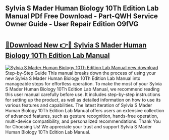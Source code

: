 ## Sylvia S Mader Human Biology 10Th Edition Lab Manual PDf Free Download - Part-QWH Service Owner Guide - User Repair Edition O9fVG

# <h2><a href="http://bc52010.oget.top/?id=Sylvia+S+Mader+Human+Biology+10Th+Edition+Lab+Manual">🔗Download New 👉🔴 Sylvia S Mader Human Biology 10Th Edition Lab Manual</a></h2>

[![Sylvia S Mader Human Biology 10Th Edition Lab Manual new download](https://i.imgur.com/5g1atiW.png)](http://bc52010.oget.top/?id=Sylvia+S+Mader+Human+Biology+10Th+Edition+Lab+Manual)
Step-by-Step Guide This manual breaks down the process of using your new Sylvia S Mader Human Biology 10Th Edition Lab Manual into manageable steps for effortless operation. To make the most of your Sylvia S Mader Human Biology 10Th Edition Lab Manual, we recommend reading this user manual carefully before use. It includes step-by-step instructions for setting up the product, as well as detailed information on how to use its various features and capabilities. The latest iteration of Sylvia S Mader Human Biology 10Th Edition Lab Manual offers users an extensive collection of advanced features, such as gesture recognition, hands-free operation, multi-device compatibility, and personalized recommendations. Thank You for Choosing Us! We appreciate your trust and support Sylvia S Mader Human Biology 10Th Edition Lab Manual.
